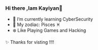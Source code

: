 ### Hi there ,Iam Kayiyan👋
- 🌱 I’m currently learning CyberSecurity
- 🐳 My zodiac: Pisces ♓
- ❄️ Like Playing Games and Hacking
<!--
**Kayiyan/Kayiyan** is a ✨ _special_ ✨ repository because its `README.md` (this file) appears on your GitHub profile.

Here are some ideas to get you started:

- 🔭 I’m currently working on ...
- 🌱 I’m currently learning ...
- 👯 I’m looking to collaborate on ...
- 🤔 I’m looking for help with ...
- 💬 Ask me about ...
- 📫 How to reach me: ...
- 😄 Pronouns: ...
- ⚡ Fun fact: ...
-->
✨ Thanks for visting !!!!
